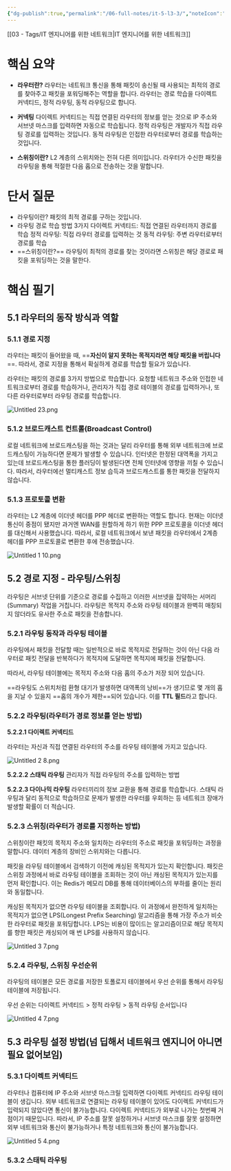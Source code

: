 ```yaml
---
{"dg-publish":true,"permalink":"/06-full-notes/it-5-l3-3/","noteIcon":""}
---
```


[[03 - Tags/IT 엔지니어를 위한 네트워크\|IT 엔지니어를 위한 네트워크]]
# 핵심 요약
- **라우터란?**
	라우터는 네트워크 통신을 통해 패킷이 송신될 때 사용되는 최적의 경로를 찾아주고 패킷을 포워딩해주는 역할을 합니다.
	라우터는 경로 학습을 다이렉트 커넥티드, 정적 라우팅, 동적 라우팅으로 합니다.

- **커넥팅**
	다이렉트 커넥티드는 직접 연결된 라우터의 정보를 얻는 것으로 IP 주소와 서브넷 마스크를 입력하면 자동으로 학습됩니다.
	정적 라우팅은 개발자가 직접 라우팅 경로를 입력하는 것입니다.
	동적 라우팅은 인접한 라우터로부터 경로를 학습하는 것입니다.

- **스위칭이란?**
	L2 계층의 스위치와는 전혀 다른 의미입니다. 라우터가 수신한 패킷을 라우팅을 통해 적절한 다음 홉으로 전송하는 것을 말합니다.
# 단서 질문
- 라우팅이란?
    패킷의 최적 경로를 구하는 것입니다.
- 라우팅 경로 학습 방법 3가지
    다이렉트 커넥티드: 직접 연결된 라우터까지 경로를 학습
    정적 라우팅: 직접 라우터 경로를 입력하는 것
    동적 라우팅: 주변 라우터로부터 경로를 학습
- ==스위칭이란?==
    라우팅이 최적의 경로를 찾는 것이라면 스위칭은 해당 경로로 패킷을 포워딩하는 것을 말한다.
# 핵심 필기
## 5.1 라우터의 동작 방식과 역할
### 5.1.1 경로 지정
라우터는 패킷이 들어왔을 때, ==**자신이 알지 못하는 목적지라면 해당 패킷을 버립니다**==. 따라서, 경로 지정을 통해서 확실하게 경로를 학습할 필요가 있습니다.

라우터는 패킷의 경로를 3가지 방법으로 학습합니다. 요청할 네트워크 주소와 인접한 네트워크로부터 경로를 학습하거나, 관리자가 직접 경로 테이블의 경로를 입력하거나, 또 다른 라우터로부터 라우팅 경로를 학습합니다.

![Untitled 23.png](/img/user/image/Untitled%2023.png)

### 5.1.2 브로드캐스트 컨트롤(Broadcast Control)
로컬 네트워크에 브로드캐스팅을 하는 것과는 달리 라우터를 통해 외부 네트워크에 브로드캐스팅이 가능하다면 문제가 발생할 수 있습니다. 인터넷은 한정된 대역폭을 가지고 있는데 브로드캐스팅을 통한 플러딩이 발생된다면 전체 인터넷에 영향을 끼칠 수 있습니다. 따라서, 라우터에선 멀티캐스트 정보 습득과 브로드캐스트를 통한 패킷을 전달하지 않습니다.

### 5.1.3 프로토콜 변환

라우터는 L2 계층에 이더넷 헤더를 PPP 헤더로 변환하는 역할도 합니다. 현재는 이더넷 통신이 중점이 됐지만 과거엔 WAN를 원할하게 하기 위한 PPP 프로토콜을 이더넷 헤더를 대신해서 사용했습니다. 따라서, 로컬 네트워크에서 보낸 패킷을 라우터에서 2계층 헤더를 PPP 프로토콜로 변환한 후에 전송했습니다.

![Untitled 1 10.png](/img/user/image/Untitled%201%2010.png)

## 5.2 경로 지정 - 라우팅/스위칭

라우팅은 서브넷 단위를 기준으로 경로를 수집하고 이러한 서브넷을 집약하는 서머리(Summary) 작업을 거칩니다. 라우팅은 목적지 주소와 라우팅 테이블과 완벽히 매칭되지 않더라도 유사한 주소로 패킷을 전송합니다.

### 5.2.1 라우팅 동작과 라우팅 테이블

라우팅에서 패킷을 전달할 때는 일반적으로 바로 목적지로 전달하는 것이 아닌 다음 라우터로 패킷 전달을 반복하다가 목적지에 도달하면 목적지에 패킷을 전달합니다.

따라서, 라우팅 테이블에는 목적지 주소와 다음 홉의 주소가 저장 되어 있습니다.

==라우팅도 스위치처럼 환형 대기가 발생하면 대역폭의 낭비==가 생기므로 몇 개의 홉을 지날 수 있을지 ==홉의 개수가 제한==되어 있습니다. 이를 **TTL 필드**라고 합니다.

### 5.2.2 라우팅(라우터가 경로 정보를 얻는 방법)

**5.2.2.1 다이렉트 커넥티드**

라우터는 자신과 직접 연결된 라우터의 주소를 라우팅 테이블에 가지고 있습니다.

![Untitled 2 8.png](/img/user/image/Untitled%202%208.png)

**5.2.2.2 스태틱 라우팅**
관리자가 직접 라우팅의 주소를 입력하는 방법

**5.2.2.3 다이나믹 라우팅**
라우터끼리의 정보 교환을 통해 경로를 학습합니다. 스태틱 라우팅과 달리 동적으로 학습하므로 문제가 발생한 라우터를 우회하는 등 네트워크 장애가 발생할 확률이 더 적습니다.

### 5.2.3 스위칭(라우터가 경로를 지정하는 방법)

스위칭이란 패킷의 목적지 주소와 일치하는 라우터의 주소로 패킷을 포워딩하는 과정을 말합니다. 데이터 계층의 장비인 스위치와는 다릅니다.

패킷을 라우팅 테이블에서 검색하기 이전에 캐싱된 목적지가 있는지 확인합니다. 패킷은 스위칭 과정에서 바로 라우팅 테이블을 조회하는 것이 아닌 캐싱된 목적지가 있는지를 먼저 확인합니다. 이는 Redis가 메모리 DB를 통해 데이터베이스의 부하를 줄이는 원리와 동일합니다.

캐싱된 목적지가 없으면 라우팅 테이블을 조회합니다. 이 과정에서 완전하게 일치하는 목적지가 없으면 LPS(Longest Prefix Searching) 알고리즘을 통해 가장 주소가 비슷한 라우터로 패킷을 포워딩합니다. LPS는 비용이 많이드는 알고리즘이므로 해당 목적지를 향한 패킷은 캐싱되어 매 번 LPS를 사용하지 않습니다.

![Untitled 3 7.png](/img/user/image/Untitled%203%207.png)

### 5.2.4 라우팅, 스위칭 우선순위
라우팅의 테이블은 모든 경로를 저장한 토폴로지 테이블에서 우선 순위를 통해서 라우팅 테이블에 저장됩니다.

우선 순위는 다이렉트 커넥티드 > 정적 라우팅 > 동적 라우팅 순서입니다

![Untitled 4 7.png](/img/user/image/Untitled%204%207.png)

## 5.3 라우팅 설정 방법(넘 딥해서 네트워크 엔지니어 아니면 필요 없어보임)

### 5.3.1 다이렉트 커넥티드

라우터나 컴퓨터에 IP 주소와 서브넷 마스크릴 입력하면 다이렉트 커넥티드 라우팅 테이블이 생깁니다. 외부 네트워크로 연결되는 라우팅 테이블이 있어도 다이렉트 커넥티드가 입력되지 않았다면 통신이 불가능합니다. 다이렉트 커넥티드가 외부로 나가는 첫번째 거점이기 때문입니다. 따라서, IP 주소를 잘못 설정하거나 서브넷 마스크를 잘못 설정하면 외부 네트워크와 통신이 불가능하거나 특정 네트워크와 통신이 불가능합니다.

![Untitled 5 4.png](/img/user/image/Untitled%205%204.png)

### 5.3.2 스태틱 라우팅

